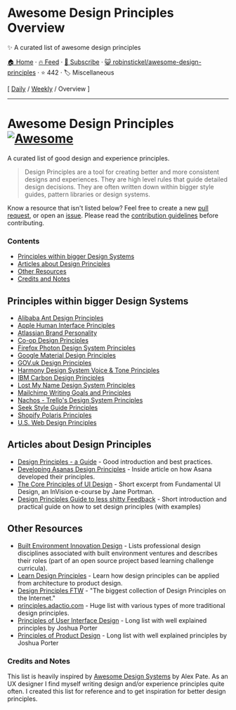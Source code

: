 # Awesome Design Principles Overview

✨ A curated list of awesome design principles

[🏠 Home](/README.md) · [🔥 Feed](https://test.trackawesomelist.com/robinstickel/awesome-design-principles/feed.xml) · [📮 Subscribe](https://trackawesomelist.us17.list-manage.com/subscribe?u=d2f0117aa829c83a63ec63c2f&id=36a103854c) · [😺 robinstickel/awesome-design-principles](https://github.com/robinstickel/awesome-design-principles/blob/master/README.md) · ⭐ 442 · 🏷️ Miscellaneous

[ [Daily](/content/robinstickel/awesome-design-principles/README.md) / [Weekly](/content/robinstickel/awesome-design-principles/week/README.md) / Overview ]

---

# Awesome Design Principles [![Awesome](https://cdn.rawgit.com/sindresorhus/awesome/d7305f38d29fed78fa85652e3a63e154dd8e8829/media/badge.svg)](https://github.com/sindresorhus/awesome)

A curated list of good design and experience principles.

> Design Principles are a tool for creating better and more consistent designs and experiences. They are high level rules that guide detailed design decisions. They are often written down within bigger style guides, pattern libraries or design systems.

Know a resource that isn't listed below? Feel free to create a new [pull request](https://github.com/robinstickel/awesome-design-principles/pulls), or open an [issue](https://github.com/robinstickel/awesome-design-principles/issues/new). Please read the [contribution guidelines](https://github.com/robinstickel/awesome-design-principles/blob/master/README.md/CONTRIBUTING.md) before contributing.

### Contents

*   [Principles within bigger Design Systems](https://github.com/robinstickel/awesome-design-principles#principles-within-bigger-design-systems)
*   [Articles about Design Principles](https://github.com/robinstickel/awesome-design-principles#articles-about-design-principles)
*   [Other Resources](https://github.com/robinstickel/awesome-design-principles#other-resources)
*   [Credits and Notes](https://github.com/robinstickel/awesome-design-principles#credits-and-notes)

## Principles within bigger Design Systems

*   [Alibaba Ant Design Principles](https://ant.design/docs/spec/proximity)
*   [Apple Human Interface Principles](https://developer.apple.com/design/human-interface-guidelines/)
*   [Atlassian Brand Personality](https://atlassian.design/guidelines/brand/personality)
*   [Co-op Design Principles](https://coop-design-manual.herokuapp.com/principles.html)
*   [Firefox Photon Design System Principles](http://design.firefox.com/photon/introduction/principles.html)
*   [Google Material Design Principles](https://material.io/guidelines/#introduction-principles)
*   [GOV.uk Design Principles](https://www.gov.uk/design-principles)
*   [Harmony Design System Voice & Tone Principles](http://harmony.intuit.com/voice-tone/)
*   [IBM Carbon Design Principles](https://www.carbondesignsystem.com/guidelines/accessibility/overview)
*   [Lost My Name Design System Principles](http://design-system.lostmy.name/design-principles)
*   [Mailchimp Writing Goals and Principles](http://styleguide.mailchimp.com/writing-principles/)
*   [Nachos - Trello's Design System Principles](https://design.trello.com/principles)
*   [Seek Style Guide Principles](https://seek-oss.github.io/seek-style-guide/)
*   [Shopify Polaris Principles](https://polaris.shopify.com/principles/principles#app)
*   [U.S. Web Design Principles](https://standards.usa.gov/design-principles/)

## Articles about Design Principles

*   [Design Principles - a Guide](https://www.cxpartners.co.uk/our-thinking/design-principles/) - Good introduction and best practices.
*   [Developing Asanas Design Principles](https://blog.asana.com/2013/10/design-principles/) - Inside article on how Asana developed their principles.
*   [The Core Principles of UI Design](https://www.invisionapp.com/blog/core-principles-of-ui-design/) - Short excerpt from Fundamental UI Design, an InVision e-course by Jane Portman.
*   [Design Principles Guide to less shitty Feedback](https://medium.com/apegroup-texts/design-principles-a-guide-to-less-shitty-feedback-64e9541816c1) - Short introduction and practical guide on how to set design principles (with examples)

## Other Resources

*   [Built Environment Innovation Design](https://github.com/BEICOOP/BEICPBLChallenge/blob/master/Phase3/Stakeholders_Roles/Designer.md) - Lists professional design disciplines associated with built environment ventures and describes their roles (part of an open source project based learning challenge curricula).
*   [Learn Design Principles](http://learndesignprinciples.com/) - Learn how design principles can be applied from architecture to product design.
*   [Design Principles FTW](http://www.designprinciplesftw.com/) - "The biggest collection of Design Principles on the Internet."
*   [principles.adactio.com](https://principles.adactio.com/) - Huge list with various types of more traditional design principles.
*   [Principles of User Interface Design](http://bokardo.com/principles-of-user-interface-design/) - Long list with well explained principles by Joshua Porter
*   [Principles of Product Design](http://bokardo.com/principles-of-product-design/) - Long list with well explained principles by Joshua Porter

### Credits and Notes

This list is heavily inspired by [Awesome Design Systems](https://github.com/alexpate/awesome-design-systems) by Alex Pate. As an UX designer I find myself writing design and/or experience principles quite often. I created this list for reference and to get inspiration for better design principles.

